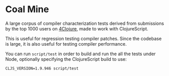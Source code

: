 # Coal Mine

A large corpus of compiler characterization tests derived from submissions by 
the top 1000 users on [4Clojure](http://www.4clojure.com), made to work with ClojureScript.

This is useful for regression testing compiler patches. Since the codebase is large, 
it is also useful for testing compiler performance.

You can run `script/test` in order to build and run the all the tests under Node, optionally specifying the ClojureScript build to use:

```
CLJS_VERSION=1.9.946 script/test
```
